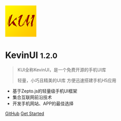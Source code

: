 ![logo](logo.png)

# KevinUI <small>1.2.0</small>

> KUI全称KevinUI，是一个免费开源的手机UI库
>
> 轻量，小巧且精美的UI库 方便迅速搭建手机H5应用

- 基于Zepto.js的轻量级手机UI框架
- 集合互联网前沿技术
- 开发手机网站、APP的最佳选择


[GitHub](https://git.oschina.net/afenghy/KUI/)
[Get Started](#quick-start)